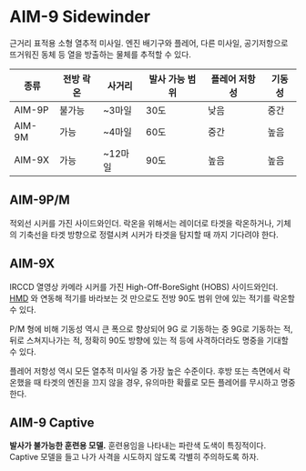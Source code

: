 # AIM-9 Sidewinder
근거리 표적용 소형 열추적 미사일. 엔진 배기구와 플레어, 다른 미사일, 공기저항으로 뜨거워진 동체 등 열을 방출하는 물체를 추적할 수 있다.

| 종류 | 전방 락온 | 사거리 | 발사 가능 범위 | 플레어 저항성  | 기동성 |
| --- | ------- | ---- | ---------- | ----------- | ---- |
| AIM-9P | 불가능 | ~3마일 | 30도 | 낮음 | 중간 |
| AIM-9M | 가능 | ~4마일 | 60도 | 중간 | 높음 |
| AIM-9X | 가능 | ~12마일 | 90도 | 높음 | 높음 |

## AIM-9P/M
적외선 시커를 가진 사이드와인더. 락온을 위해서는 레이더로 타겟을 락온하거나, 기체의 기축선을 타겟 방향으로 정렬시켜 시커가 타겟을 탐지할 때 까지 기다려야 한다.

## AIM-9X
IRCCD 열영상 카메라 시커를 가진 High-Off-BoreSight (HOBS) 사이드와인더. [HMD](/항전장비/hmd) 와 연동해 적기를 바라보는 것 만으로도 전방 90도 범위 안에 있는 적기를 락온할 수 있다.

P/M 형에 비해 기동성 역시 큰 폭으로 향상되어 9G 로 기동하는 중 9G로 기동하는 적, 뒤로 스쳐지나가는 적, 정확히 90도 방향에 있는 적 등에 사격하더라도 명중을 기대할 수 있다.

플레어 저항성 역시 모든 열추적 미사일 중 가장 높은 수준이다. 후방 또는 측면에서 락온했을 때 타겟의 엔진을 끄지 않을 경우, 유의마한 확률로 모든 플레어를 무시하고 명중한다.

## AIM-9 Captive
**발사가 불가능한 훈련용 모델.** 훈련용임을 나타내는 파란색 도색이 특징적이다. Captive 모델을 들고 나가 사격을 시도하지 않도록 각별히 주의하도록 하자.
